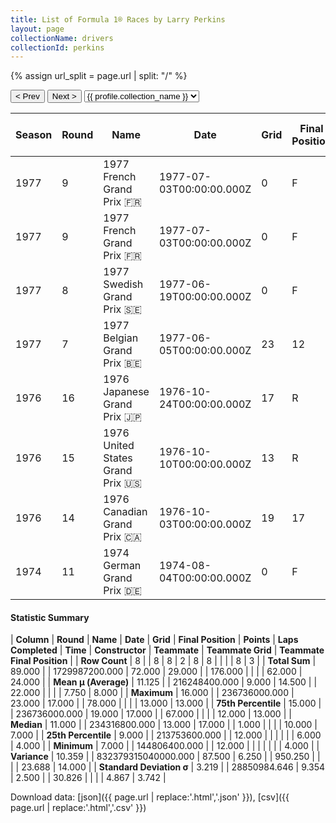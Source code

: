 ```yaml
---
title: List of Formula 1® Races by Larry Perkins
layout: page
collectionName: drivers
collectionId: perkins
---
```


{% assign url_split = page.url | split: "/" %}
<div id="collection-navigation">
<button onclick="selector.options[selector.selectedIndex-1].value && (window.location = selector.options[selector.selectedIndex-1].value);">&lt; Prev</button>
<button onclick="selector.options[selector.selectedIndex+1].value && (window.location = selector.options[selector.selectedIndex+1].value);">Next &gt;</button>
<select id="selector" onchange="this.options[this.selectedIndex].value && (window.location = this.options[this.selectedIndex].value);">
  {% for collectionId in site.data[page.collectionName].refs %}
    {% if collectionId == page.collectionId %}
      {% assign selected = "selected" %}
    {% else %}
      {% assign selected = "" %}
    {% endif %}
    {% assign profile = site.data[page.collectionName][collectionId].profile %}
    <option value="/f1/{{ page.collectionName }}/{{ collectionId }}/{{ url_split[4] }}" {{ selected }}>{{ profile.collection_name }}</option>
  {% endfor %}
</select>
</div>

| Season | Round | Name | Date | Grid | Final Position | Points | Laps Completed | Time | Constructor | Teammate | Teammate Grid | Teammate Final Position |
|--|--|--|--|--|--|--|--|--|--|--|--|--|
| 1977 | 9 | 1977 French Grand Prix 🇫🇷 | 1977-07-03T00:00:00.000Z | 0 | F | 0.0 | 0 |   | Surtees 🇬🇧 | [Vittorio Brambilla 🇮🇹](/f1/drivers/brambilla) | 11 | 13 |
| 1977 | 9 | 1977 French Grand Prix 🇫🇷 | 1977-07-03T00:00:00.000Z | 0 | F | 0.0 | 0 |   | Surtees 🇬🇧 | [Patrick Tambay 🇫🇷](/f1/drivers/tambay) | 0 | F |
| 1977 | 8 | 1977 Swedish Grand Prix 🇸🇪 | 1977-06-19T00:00:00.000Z | 0 | F | 0.0 | 0 |   | Surtees 🇬🇧 | [Vittorio Brambilla 🇮🇹](/f1/drivers/brambilla) | 13 | R |
| 1977 | 7 | 1977 Belgian Grand Prix 🇧🇪 | 1977-06-05T00:00:00.000Z | 23 | 12 | 0.0 | 67 |   | Surtees 🇬🇧 | [Vittorio Brambilla 🇮🇹](/f1/drivers/brambilla) | 12 | 4 |
| 1976 | 16 | 1976 Japanese Grand Prix 🇯🇵 | 1976-10-24T00:00:00.000Z | 17 | R | 0.0 | 1 |   | Brabham-Alfa Romeo 🇬🇧 | [Carlos Pace 🇧🇷](/f1/drivers/pace) | 6 | R |
| 1976 | 15 | 1976 United States Grand Prix 🇺🇸 | 1976-10-10T00:00:00.000Z | 13 | R | 0.0 | 30 |   | Brabham-Alfa Romeo 🇬🇧 | [Carlos Pace 🇧🇷](/f1/drivers/pace) | 10 | R |
| 1976 | 14 | 1976 Canadian Grand Prix 🇨🇦 | 1976-10-03T00:00:00.000Z | 19 | 17 | 0.0 | 78 |   | Brabham-Alfa Romeo 🇬🇧 | [Carlos Pace 🇧🇷](/f1/drivers/pace) | 10 | 7 |
| 1974 | 11 | 1974 German Grand Prix 🇩🇪 | 1974-08-04T00:00:00.000Z | 0 | F | 0.0 | 0 |   |   | [Chris Amon 🇳🇿](/f1/drivers/amon) | 0 | F |

#### Statistic Summary

| **Column** | **Round** | **Name** | **Date** | **Grid** | **Final Position** | **Points** | **Laps Completed** | **Time** | **Constructor** | **Teammate** | **Teammate Grid** | **Teammate Final Position** |
| **Row Count** | 8 |  | 8 | 8 | 2 | 8 | 8 |  |  |  | 8 | 3 |
| **Total Sum** | 89.000 |  | 1729987200.000 | 72.000 | 29.000 |  | 176.000 |  |  |  | 62.000 | 24.000 |
| **Mean μ (Average)** | 11.125 |  | 216248400.000 | 9.000 | 14.500 |  | 22.000 |  |  |  | 7.750 | 8.000 |
| **Maximum** | 16.000 |  | 236736000.000 | 23.000 | 17.000 |  | 78.000 |  |  |  | 13.000 | 13.000 |
| **75th Percentile** | 15.000 |  | 236736000.000 | 19.000 | 17.000 |  | 67.000 |  |  |  | 12.000 | 13.000 |
| **Median** | 11.000 |  | 234316800.000 | 13.000 | 17.000 |  | 1.000 |  |  |  | 10.000 | 7.000 |
| **25th Percentile** | 9.000 |  | 213753600.000 |  | 12.000 |  |  |  |  |  | 6.000 | 4.000 |
| **Minimum** | 7.000 |  | 144806400.000 |  | 12.000 |  |  |  |  |  |  | 4.000 |
| **Variance** | 10.359 |  | 832379315040000.000 | 87.500 | 6.250 |  | 950.250 |  |  |  | 23.688 | 14.000 |
| **Standard Deviation σ** | 3.219 |  | 28850984.646 | 9.354 | 2.500 |  | 30.826 |  |  |  | 4.867 | 3.742 |

Download data: [json]({{ page.url | replace:'.html','.json' }}), [csv]({{ page.url | replace:'.html','.csv' }})
